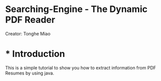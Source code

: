 # Searching-Engine - The Dynamic PDF Reader 
Creator: Tonghe Miao
# * Introduction 
This is a simple tutorial to show you how to extract information from PDF Resumes by using java.
